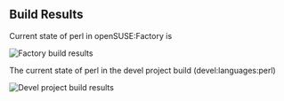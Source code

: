 
## Build Results

Current state of perl in openSUSE:Factory is

![Factory build results](https://br.opensuse.org/status/openSUSE:Factory/perl-Prima/standard)

The current state of perl in the devel project build (devel:languages:perl)

![Devel project build results](https://br.opensuse.org/status/devel:languages:perl/perl-Prima)


